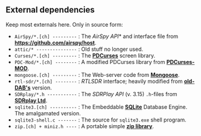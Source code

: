 ## External dependencies

Keep most externals here. Only in source form:
 * `AirSpy/*.[ch] ---------` : The *AirSpy API** and interface file from **https://github.com/airspy/host**.
 * `attic/* ---------------` : Old stuff no longer used.
 * `Curses/*.[ch] ---------` : The **[PDCurses](https://github.com/wmcbrine/PDCurses)** screen library.
 * `PDC-Mod/*.[ch] --------` : A modified PDCurses library from **[PDCurses-MOD](https://github.com/Bill-Gray/PDCursesMod.git)**.
 * `mongoose.[ch] ---------` : The Web-server code from **[Mongoose](https://github.com/cesanta/mongoose)**.
 * `rtl-sdr/*.[ch] --------` : *RTLSDR* interface; heavily modified from **[old-DAB's](https://github.com/old-dab/rtlsdr)** version.
 * `SDRplay/*.h -----------` : The *SDRPlay API* (v. 3.15) `.h`-files from **[SDRplay Ltd](https://www.sdrplay.com)**.
 * `sqlite3.[ch] ----------` : The Embeddable **[SQLite](http://www.sqlite.org)** Database Engine. The amalgamated version.
 * `sqlite3-shell.c -------` : The source for `sqlite3.exe` shell program.
 * `zip.[ch] + miniz.h ----` : A portable simple **[zip library](https://github.com/kuba--/zip)**.
